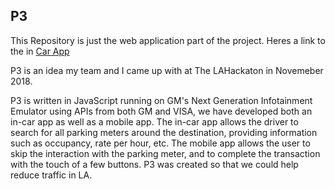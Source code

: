 ## P3

This Repository is just the web application part of the project.
Heres a link to the in <a href="https://github.com/victorjckim/hackathon-incar">Car App</a>

P3 is an idea my team and I came up with at The LAHackaton in Novemeber 2018. 

P3 is written in JavaScript running on GM's Next Generation Infotainment Emulator using APIs from both GM and VISA, we have developed both an in-car app as well as a mobile app. The in-car app allows the driver to search for all parking meters around the destination, providing information such as occupancy, rate per hour, etc. The mobile app allows the user to skip the interaction with the parking meter, and to complete the transaction with the touch of a few buttons. P3 was created so that we could help reduce traffic in LA.

